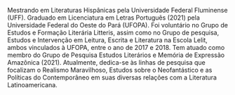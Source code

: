 Mestrando em Literaturas Hispânicas pela Universidade Federal Fluminense (UFF). Graduado em Licenciatura em Letras Português (2021) pela Universidade Federal do Oeste do Pará (UFOPA). Foi voluntário no Grupo de Estudos e Formação Literária Litteris, assim como no Grupo de pesquisa, Estudos e Intervenção em Leitura, Escrita e Literatura na Escola Lelit, ambos vinculados à UFOPA, entre o ano de 2017 e 2018. Tem atuado como membro do Grupo de Pesquisa Estudos Literários e Memória de Expressão Amazônica (2021). Atualmente, dedica-se às linhas de pesquisa que focalizam o Realismo Maravilhoso, Estudos sobre o Neofantástico e as Políticas do Contemporâneo em suas diversas relações com a Literatura Latinoamericana.
